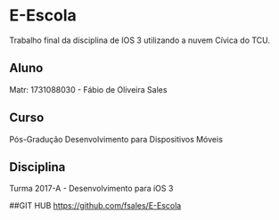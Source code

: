 # E-Escola
Trabalho final da disciplina de IOS 3 utilizando a nuvem Cívica do TCU.

## Aluno
Matr: 1731088030 - Fábio de Oliveira Sales

## Curso
Pós-Gradução Desenvolvimento para Dispositivos Móveis

## Disciplina
Turma 2017-A - Desenvolvimento para iOS 3

##GIT HUB
https://github.com/fsales/E-Escola
